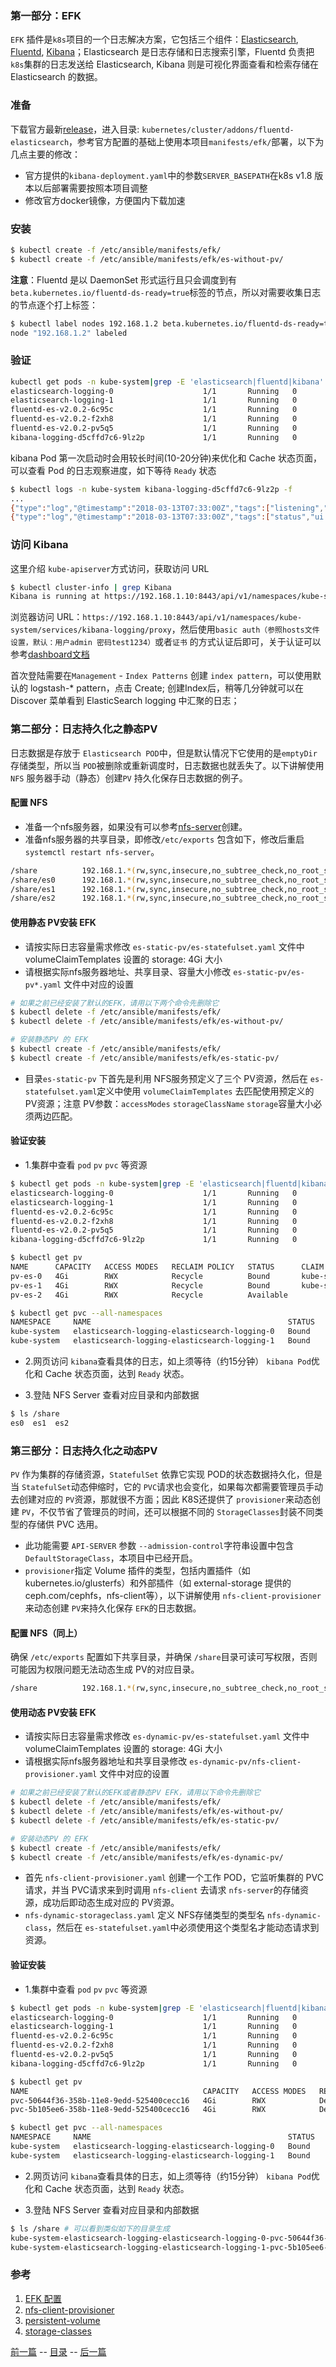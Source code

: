 ### 第一部分：EFK

`EFK` 插件是`k8s`项目的一个日志解决方案，它包括三个组件：[Elasticsearch](), [Fluentd](), [Kibana]()；Elasticsearch 是日志存储和日志搜索引擎，Fluentd 负责把`k8s`集群的日志发送给 Elasticsearch, Kibana 则是可视化界面查看和检索存储在 Elasticsearch 的数据。

### 准备 

下载官方最新[release](https://github.com/kubernetes/kubernetes/release)，进入目录: `kubernetes/cluster/addons/fluentd-elasticsearch`，参考官方配置的基础上使用本项目`manifests/efk/`部署，以下为几点主要的修改：

+ 官方提供的`kibana-deployment.yaml`中的参数`SERVER_BASEPATH`在k8s v1.8 版本以后部署需要按照本项目调整
+ 修改官方docker镜像，方便国内下载加速

### 安装

``` bash
$ kubectl create -f /etc/ansible/manifests/efk/
$ kubectl create -f /etc/ansible/manifests/efk/es-without-pv/
```

**注意**：Fluentd 是以 DaemonSet 形式运行且只会调度到有`beta.kubernetes.io/fluentd-ds-ready=true`标签的节点，所以对需要收集日志的节点逐个打上标签：

``` bash
$ kubectl label nodes 192.168.1.2 beta.kubernetes.io/fluentd-ds-ready=true
node "192.168.1.2" labeled
```

### 验证

``` bash
kubectl get pods -n kube-system|grep -E 'elasticsearch|fluentd|kibana'
elasticsearch-logging-0                    1/1       Running   0          19h
elasticsearch-logging-1                    1/1       Running   0          19h
fluentd-es-v2.0.2-6c95c                    1/1       Running   0          17h
fluentd-es-v2.0.2-f2xh8                    1/1       Running   0          8h
fluentd-es-v2.0.2-pv5q5                    1/1       Running   0          8h
kibana-logging-d5cffd7c6-9lz2p             1/1       Running   0          1m
```
kibana Pod 第一次启动时会用较长时间(10-20分钟)来优化和 Cache 状态页面，可以查看 Pod 的日志观察进度，如下等待 `Ready` 状态

``` bash
$ kubectl logs -n kube-system kibana-logging-d5cffd7c6-9lz2p -f
...
{"type":"log","@timestamp":"2018-03-13T07:33:00Z","tags":["listening","info"],"pid":1,"message":"Server running at http://0:5601"}
{"type":"log","@timestamp":"2018-03-13T07:33:00Z","tags":["status","ui settings","info"],"pid":1,"state":"green","message":"Status changed from uninitialized to green - Ready","prevState":"uninitialized","prevMsg":"uninitialized"}
```

### 访问 Kibana

这里介绍 `kube-apiserver`方式访问，获取访问 URL

``` bash
$ kubectl cluster-info | grep Kibana
Kibana is running at https://192.168.1.10:8443/api/v1/namespaces/kube-system/services/kibana-logging/proxy
```
浏览器访问 URL：`https://192.168.1.10:8443/api/v1/namespaces/kube-system/services/kibana-logging/proxy`，然后使用`basic auth（参照hosts文件设置，默认：用户admin 密码test1234）`或者`证书` 的方式认证后即可，关于认证可以参考[dashboard文档](dashboard.md)

首次登陆需要在`Management` - `Index Patterns` 创建 `index pattern`，可以使用默认的 logstash-* pattern，点击 Create; 创建Index后，稍等几分钟就可以在 Discover 菜单看到 ElasticSearch logging 中汇聚的日志；

### 第二部分：日志持久化之静态PV
日志数据是存放于 `Elasticsearch POD`中，但是默认情况下它使用的是`emptyDir`存储类型，所以当 `POD`被删除或重新调度时，日志数据也就丢失了。以下讲解使用`NFS` 服务器手动（静态）创建`PV` 持久化保存日志数据的例子。

#### 配置 NFS

+ 准备一个nfs服务器，如果没有可以参考[nfs-server](nfs-server.md)创建。 
+ 准备nfs服务器的共享目录，即修改`/etc/exports` 包含如下，修改后重启`systemctl restart nfs-server`。

``` bash
/share          192.168.1.*(rw,sync,insecure,no_subtree_check,no_root_squash)
/share/es0      192.168.1.*(rw,sync,insecure,no_subtree_check,no_root_squash)
/share/es1      192.168.1.*(rw,sync,insecure,no_subtree_check,no_root_squash)
/share/es2      192.168.1.*(rw,sync,insecure,no_subtree_check,no_root_squash)
```

#### 使用静态 PV安装 EFK

- 请按实际日志容量需求修改 `es-static-pv/es-statefulset.yaml` 文件中 volumeClaimTemplates 设置的 storage: 4Gi 大小
- 请根据实际nfs服务器地址、共享目录、容量大小修改 `es-static-pv/es-pv*.yaml` 文件中对应的设置

``` bash
# 如果之前已经安装了默认的EFK，请用以下两个命令先删除它
$ kubectl delete -f /etc/ansible/manifests/efk/
$ kubectl delete -f /etc/ansible/manifests/efk/es-without-pv/

# 安装静态PV 的 EFK
$ kubectl create -f /etc/ansible/manifests/efk/
$ kubectl create -f /etc/ansible/manifests/efk/es-static-pv/
```
+ 目录`es-static-pv` 下首先是利用 NFS服务预定义了三个 PV资源，然后在 `es-statefulset.yaml`定义中使用 `volumeClaimTemplates` 去匹配使用预定义的 PV资源；注意 PV参数：`accessModes` `storageClassName` `storage`容量大小必须两边匹配。 

#### 验证安装

+ 1.集群中查看 `pod` `pv` `pvc` 等资源

``` bash
$ kubectl get pods -n kube-system|grep -E 'elasticsearch|fluentd|kibana'
elasticsearch-logging-0                    1/1       Running   0          10m
elasticsearch-logging-1                    1/1       Running   0          10m
fluentd-es-v2.0.2-6c95c                    1/1       Running   0          10m
fluentd-es-v2.0.2-f2xh8                    1/1       Running   0          10m
fluentd-es-v2.0.2-pv5q5                    1/1       Running   0          10m
kibana-logging-d5cffd7c6-9lz2p             1/1       Running   0          10m

$ kubectl get pv
NAME      CAPACITY   ACCESS MODES   RECLAIM POLICY   STATUS      CLAIM                                                       STORAGECLASS       REASON    AGE
pv-es-0   4Gi        RWX            Recycle          Bound       kube-system/elasticsearch-logging-elasticsearch-logging-0   es-storage-class             1m
pv-es-1   4Gi        RWX            Recycle          Bound       kube-system/elasticsearch-logging-elasticsearch-logging-1   es-storage-class             1m
pv-es-2   4Gi        RWX            Recycle          Available                                                               es-storage-class             1m

$ kubectl get pvc --all-namespaces
NAMESPACE     NAME                                            STATUS    VOLUME    CAPACITY   ACCESS MODES   STORAGECLASS       AGE
kube-system   elasticsearch-logging-elasticsearch-logging-0   Bound     pv-es-0   4Gi        RWX            es-storage-class   2m
kube-system   elasticsearch-logging-elasticsearch-logging-1   Bound     pv-es-1   4Gi        RWX            es-storage-class   1m
```

+ 2.网页访问 `kibana`查看具体的日志，如上须等待（约15分钟） `kibana Pod`优化和 Cache 状态页面，达到 `Ready` 状态。

+ 3.登陆 NFS Server 查看对应目录和内部数据

``` bash
$ ls /share
es0  es1  es2
```

### 第三部分：日志持久化之动态PV
`PV` 作为集群的存储资源，`StatefulSet` 依靠它实现 POD的状态数据持久化，但是当 `StatefulSet`动态伸缩时，它的 `PVC`请求也会变化，如果每次都需要管理员手动去创建对应的 `PV`资源，那就很不方面；因此 K8S还提供了 `provisioner`来动态创建 `PV`，不仅节省了管理员的时间，还可以根据不同的 `StorageClasses`封装不同类型的存储供 PVC 选用。

+ 此功能需要 `API-SERVER` 参数 `--admission-control`字符串设置中包含 `DefaultStorageClass`，本项目中已经开启。
+ `provisioner`指定 Volume 插件的类型，包括内置插件（如 kubernetes.io/glusterfs）和外部插件（如 external-storage 提供的 ceph.com/cephfs，nfs-client等），以下讲解使用 `nfs-client-provisioner`来动态创建 `PV`来持久化保存 `EFK`的日志数据。

#### 配置 NFS（同上）

确保 `/etc/exports` 配置如下共享目录，并确保 `/share`目录可读可写权限，否则可能因为权限问题无法动态生成 PV的对应目录。
``` bash
/share          192.168.1.*(rw,sync,insecure,no_subtree_check,no_root_squash)
```

#### 使用动态 PV安装 EFK

- 请按实际日志容量需求修改 `es-dynamic-pv/es-statefulset.yaml` 文件中 volumeClaimTemplates 设置的 storage: 4Gi 大小   
- 请根据实际nfs服务器地址和共享目录修改 `es-dynamic-pv/nfs-client-provisioner.yaml` 文件中对应的设置

``` bash
# 如果之前已经安装了默认的EFK或者静态PV EFK，请用以下命令先删除它
$ kubectl delete -f /etc/ansible/manifests/efk/
$ kubectl delete -f /etc/ansible/manifests/efk/es-without-pv/
$ kubectl delete -f /etc/ansible/manifests/efk/es-static-pv/

# 安装动态PV 的 EFK
$ kubectl create -f /etc/ansible/manifests/efk/
$ kubectl create -f /etc/ansible/manifests/efk/es-dynamic-pv/
```
+ 首先 `nfs-client-provisioner.yaml` 创建一个工作 POD，它监听集群的 PVC请求，并当 PVC请求来到时调用 `nfs-client` 去请求 `nfs-server`的存储资源，成功后即动态生成对应的 PV资源。
+ `nfs-dynamic-storageclass.yaml` 定义 NFS存储类型的类型名 `nfs-dynamic-class`，然后在 `es-statefulset.yaml`中必须使用这个类型名才能动态请求到资源。

#### 验证安装

+ 1.集群中查看 `pod` `pv` `pvc` 等资源

``` bash
$ kubectl get pods -n kube-system|grep -E 'elasticsearch|fluentd|kibana'
elasticsearch-logging-0                    1/1       Running   0          10m
elasticsearch-logging-1                    1/1       Running   0          10m
fluentd-es-v2.0.2-6c95c                    1/1       Running   0          10m
fluentd-es-v2.0.2-f2xh8                    1/1       Running   0          10m
fluentd-es-v2.0.2-pv5q5                    1/1       Running   0          10m
kibana-logging-d5cffd7c6-9lz2p             1/1       Running   0          10m

$ kubectl get pv
NAME                                       CAPACITY   ACCESS MODES   RECLAIM POLICY   STATUS    CLAIM                                                       STORAGECLASS        REASON    AGE
pvc-50644f36-358b-11e8-9edd-525400cecc16   4Gi        RWX            Delete           Bound     kube-system/elasticsearch-logging-elasticsearch-logging-0   nfs-dynamic-class             10m
pvc-5b105ee6-358b-11e8-9edd-525400cecc16   4Gi        RWX            Delete           Bound     kube-system/elasticsearch-logging-elasticsearch-logging-1   nfs-dynamic-class             10m

$ kubectl get pvc --all-namespaces
NAMESPACE     NAME                                            STATUS    VOLUME                                     CAPACITY   ACCESS MODES   STORAGECLASS        AGE
kube-system   elasticsearch-logging-elasticsearch-logging-0   Bound     pvc-50644f36-358b-11e8-9edd-525400cecc16   4Gi        RWX            nfs-dynamic-class   10m
kube-system   elasticsearch-logging-elasticsearch-logging-1   Bound     pvc-5b105ee6-358b-11e8-9edd-525400cecc16   4Gi        RWX            nfs-dynamic-class   10m
```

+ 2.网页访问 `kibana`查看具体的日志，如上须等待（约15分钟） `kibana Pod`优化和 Cache 状态页面，达到 `Ready` 状态。

+ 3.登陆 NFS Server 查看对应目录和内部数据

``` bash
$ ls /share # 可以看到类似如下的目录生成
kube-system-elasticsearch-logging-elasticsearch-logging-0-pvc-50644f36-358b-11e8-9edd-525400cecc16
kube-system-elasticsearch-logging-elasticsearch-logging-1-pvc-5b105ee6-358b-11e8-9edd-525400cecc16
```

### 参考

1. [EFK 配置](https://github.com/kubernetes/kubernetes/tree/master/cluster/addons/fluentd-elasticsearch)
1. [nfs-client-provisioner](https://github.com/kubernetes-incubator/external-storage/tree/master/nfs-client)
1. [persistent-volume](https://kubernetes.io/docs/concepts/storage/persistent-volumes/#persistentvolumeclaims)
1. [storage-classes](https://kubernetes.io/docs/concepts/storage/storage-classes/)


[前一篇](ingress.md) -- [目录](index.md) -- [后一篇](harbor.md)
